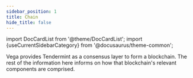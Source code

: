 ```yaml
---
sidebar_position: 1
title: Chain
hide_title: false
---
```


import DocCardList from '@theme/DocCardList';
import {useCurrentSidebarCategory} from '@docusaurus/theme-common';

Vega provides Tendermint as a consensus layer to form a blockchain. The rest of the information here informs on how that blockchain's relevant components are comprised.

<DocCardList items={useCurrentSidebarCategory().items}/>
